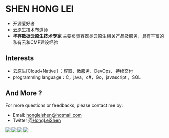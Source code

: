# SHEN HONG LEI

- 开源爱好者
- 云原生技术布道师
- **华存数据云原生技术专家** 主要负责容器类云原生相关产品及服务，具有丰富的私有云和CMP建设经验

## Interests

- 云原生[Cloud+Native] ：容器、微服务、DevOps、持续交付
- programming language：C，java，c#，Go，javascript ，SQL

## And More ?

For more questions or feedbacks, please contact me by:

- Email: <hongleishen@hotmail.com>
- Twitter [@HongLeiShen](https://twitter.com/HongLeiShen)

<a href="https://github.com/shenhonglei">
  <img align="left" src="https://github-readme-stats.vercel.app/api?username=shenhonglei&count_private=true&show_icons=true&title_color=41b883&icon_color=41b883&text_color=273849&bg_color=fffefe&locale=en&card_width=445" /></a>
<a href="https://github.com/shenhonglei">
  <img align="left" src="https://github-readme-stats.vercel.app/api/top-langs/?username=shenhonglei&layout=compact&title_color=41b883&icon_color=41b883&text_color=273849&bg_color=fffefe&locale=en&card_width=445" />
</a>
<a href="https://github.com/shenhonglei">
  <img align="left" src="https://github-readme-stats.vercel.app/api?username=shenhonglei&count_private=true&show_icons=true&title_color=41b883&icon_color=41b883&text_color=273849&bg_color=fffefe&locale=cn&card_width=445" />
</a><a href="https://github.com/shenhonglei">
  <img align="left" src="https://github-readme-stats.vercel.app/api/top-langs/?username=shenhonglei&layout=compact&title_color=41b883&icon_color=41b883&text_color=273849&bg_color=fffefe&locale=cn&card_width=445" />
</a>

